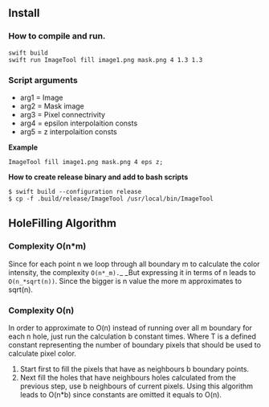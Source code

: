 ## Install

### How to compile and run.

    swift build 
    swift run ImageTool fill image1.png mask.png 4 1.3 1.3
### Script arguments
    

 - arg1 = Image 
 - arg2 = Mask image 
 - arg3 = Pixel connectrivity 
 - arg4 = epsilon interpolaition consts 
 - arg5 =  z interpolaition consts
   

**Example**

    ImageTool fill image1.png mask.png 4 eps z;
**How to create release binary and add to bash scripts**

    $ swift build --configuration release
    $ cp -f .build/release/ImageTool /usr/local/bin/ImageTool




 
## HoleFilling Algorithm

### Complexity O(n*m)
Since for each point n we loop through all boundary m to calculate the color intensity, the complexity `O(n*_m).`_
_But expressing it in terms of n leads to  `O(n_*sqrt(n))`. Since the bigger is n value the more m approximates to sqrt(n).

### Complexity O(n)
In order to approximate to O(n) instead of running over all m boundary for each n hole, just run the calculation b  constant times.
Where T is a defined constant representing the number of boundary pixels that should be used to calculate pixel color.
1. Start first to fill the pixels that have as neighbours b boundary points.
2. Next fill the holes that have neighbours holes calculated from the previous step, use b neighbours of current pixels.
Using this algorithm leads to O(n*b) since constants are omitted it equals to O(n).

